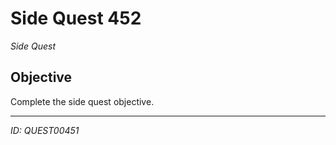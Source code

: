 # Side Quest 452

*Side Quest*

## Objective
Complete the side quest objective.

---
*ID: QUEST00451*